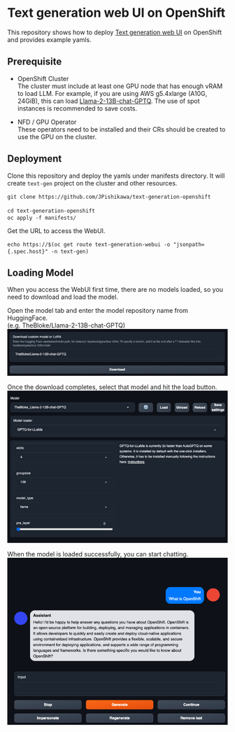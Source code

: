 # Text generation web UI on OpenShift

This repository shows how to deploy [Text generation web UI](https://github.com/oobabooga/text-generation-webui) on OpenShift and provides example yamls.

## Prerequisite
* OpenShift Cluster  
  The cluster must include at least one GPU node that has enough vRAM to load LLM. For example, if you are using AWS g5.4xlarge (A10G, 24GiB), this can load [Llama-2-13B-chat-GPTQ](https://huggingface.co/TheBloke/Llama-2-13B-chat-GPTQ). The use of spot instances is recommended to save costs.

* NFD / GPU Operator  
  These operators need to be installed and their CRs should be created to use the GPU on the cluster.

## Deployment

Clone this repository and deploy the yamls under manifests directory.
It will create `text-gen` project on the cluster and other resources. 
```
git clone https://github.com/JPishikawa/text-generation-openshift

cd text-generation-openshift
oc apply -f manifests/
```

Get the URL to access the WebUI.
```
echo https://$(oc get route text-generation-webui -o "jsonpath={.spec.host}" -n text-gen)
```

## Loading Model
When you access the WebUI first time, there are no models loaded, so you need to download and load the model.  

Open the model tab and enter the model repository name from HuggingFace.  
(e.g. TheBloke/Llama-2-13B-chat-GPTQ) 
![](png/download.png)

Once the download completes, select that model and hit the load button.   
![](png/model.png)

When the model is loaded successfully, you can start chatting.
![](png/chat.png)

